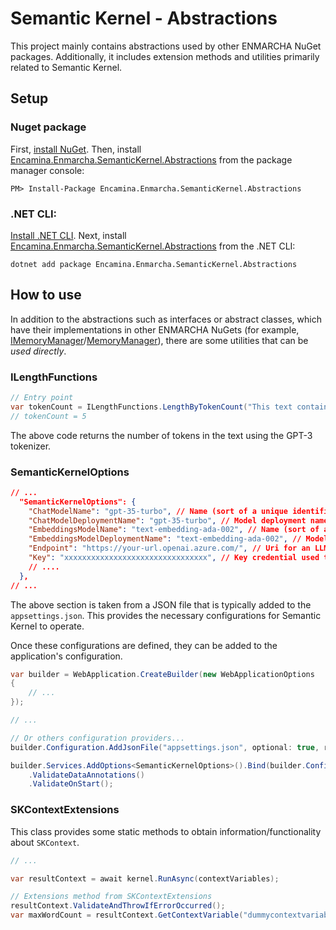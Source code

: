 ﻿# Semantic Kernel - Abstractions

This project mainly contains abstractions used by other ENMARCHA NuGet packages. Additionally, it includes extension methods and utilities primarily related to Semantic Kernel.

## Setup

### Nuget package

First, [install NuGet](http://docs.nuget.org/docs/start-here/installing-nuget). Then, install [Encamina.Enmarcha.SemanticKernel.Abstractions](https://www.nuget.org/packages/Encamina.Enmarcha.SemanticKernel.Abstractions) from the package manager console:

    PM> Install-Package Encamina.Enmarcha.SemanticKernel.Abstractions

### .NET CLI:

[Install .NET CLI](https://learn.microsoft.com/en-us/dotnet/core/tools/). Next, install [Encamina.Enmarcha.SemanticKernel.Abstractions](https://www.nuget.org/packages/Encamina.Enmarcha.SemanticKernel.Abstractions) from the .NET CLI:

    dotnet add package Encamina.Enmarcha.SemanticKernel.Abstractions

## How to use

In addition to the abstractions such as interfaces or abstract classes, which have their implementations in other ENMARCHA NuGets (for example, [IMemoryManager](./IMemoryManager.cs)/[MemoryManager](../Encamina.Enmarcha.SemanticKernel/MemoryManager.cs)), there are some utilities that can be _used directly_.

### ILengthFunctions

```csharp
// Entry point
var tokenCount = ILengthFunctions.LengthByTokenCount("This text contains 5 tokens");
// tokenCount = 5
```

The above code returns the number of tokens in the text using the GPT-3 tokenizer.

### SemanticKernelOptions

```json
// ...
  "SemanticKernelOptions": {
    "ChatModelName": "gpt-35-turbo", // Name (sort of a unique identifier) of the model to use for chat
    "ChatModelDeploymentName": "gpt-35-turbo", // Model deployment name on the LLM (for example OpenAI) to use for chat
    "EmbeddingsModelName": "text-embedding-ada-002", // Name (sort of a unique identifier) of the model to use for embeddings
    "EmbeddingsModelDeploymentName": "text-embedding-ada-002", // Model deployment name on the LLM (for example OpenAI) to use for embeddings
    "Endpoint": "https://your-url.openai.azure.com/", // Uri for an LLM resource (like OpenAI). This should include protocol and hostname.
    "Key": "xxxxxxxxxxxxxxxxxxxxxxxxxxxxxxxx", // Key credential used to authenticate to an LLM resource
    // ....
  },
// ...
```

The above section is taken from a JSON file that is typically added to the `appsettings.json`. This provides the necessary configurations for Semantic Kernel to operate.

Once these configurations are defined, they can be added to the application's configuration.

```csharp
var builder = WebApplication.CreateBuilder(new WebApplicationOptions
{
    // ...
});

// ...

// Or others configuration providers...
builder.Configuration.AddJsonFile("appsettings.json", optional: true, reloadOnChange: true);

builder.Services.AddOptions<SemanticKernelOptions>().Bind(builder.Configuration.GetSection(nameof(SemanticKernelOptions)))
    .ValidateDataAnnotations()
    .ValidateOnStart();
```

### SKContextExtensions

This class provides some static methods to obtain information/functionality about `SKContext`.
```csharp
// ...

var resultContext = await kernel.RunAsync(contextVariables);

// Extensions method from SKContextExtensions
resultContext.ValidateAndThrowIfErrorOccurred();
var maxWordCount = resultContext.GetContextVariable("dummycontextvariable");
```